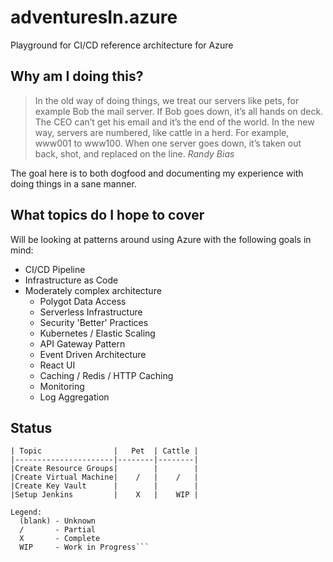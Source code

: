 # adventuresIn.azure
Playground for CI/CD reference architecture for Azure

## Why am I doing this?
> In the old way of doing things, we treat our servers like pets, for example 
> Bob the mail server. If Bob goes down, it’s all hands on deck. The CEO 
> can’t get his email and it’s the end of the world. In the new way, servers 
> are numbered, like cattle in a herd. For example, www001 to www100. When 
> one server goes down, it’s taken out back, shot, and replaced on the line.
> <cite>Randy Bias</cite>

The goal here is to both dogfood and documenting my experience with doing things in a sane manner.

## What topics do I hope to cover

Will be looking at patterns around using Azure with the following goals in mind:
   * CI/CD Pipeline
   * Infrastructure as Code
   * Moderately complex architecture
      * Polygot Data Access
      * Serverless Infrastructure
      * Security 'Better' Practices
      * Kubernetes / Elastic Scaling
      * API Gateway Pattern
      * Event Driven Architecture
      * React UI
      * Caching / Redis / HTTP Caching
      * Monitoring
      * Log Aggregation

## Status

```
| Topic                |   Pet  | Cattle |
|----------------------|--------|--------| 
|Create Resource Groups|        |        |
|Create Virtual Machine|    /   |    /   | 
|Create Key Vault      |        |        |
|Setup Jenkins         |    X   |    WIP |

Legend:
  (blank) - Unknown
  /       - Partial
  X       - Complete
  WIP     - Work in Progress```
